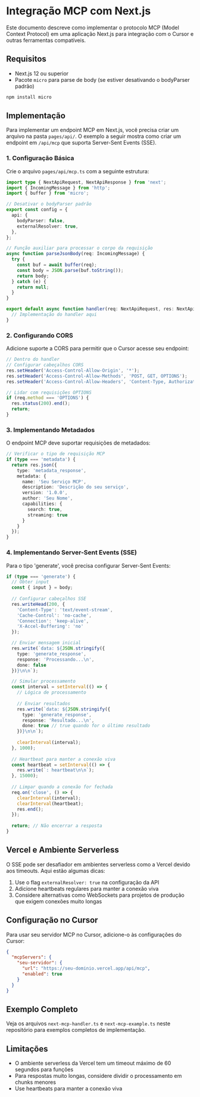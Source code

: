 # Integração MCP com Next.js

Este documento descreve como implementar o protocolo MCP (Model Context Protocol) em uma aplicação Next.js para integração com o Cursor e outras ferramentas compatíveis.

## Requisitos

- Next.js 12 ou superior
- Pacote `micro` para parse de body (se estiver desativando o bodyParser padrão)

```bash
npm install micro
```

## Implementação

Para implementar um endpoint MCP em Next.js, você precisa criar um arquivo na pasta `pages/api/`. O exemplo a seguir mostra como criar um endpoint em `/api/mcp` que suporta Server-Sent Events (SSE).

### 1. Configuração Básica

Crie o arquivo `pages/api/mcp.ts` com a seguinte estrutura:

```typescript
import type { NextApiRequest, NextApiResponse } from 'next';
import { IncomingMessage } from 'http';
import { buffer } from 'micro';

// Desativar o bodyParser padrão
export const config = {
  api: {
    bodyParser: false,
    externalResolver: true,
  },
};

// Função auxiliar para processar o corpo da requisição
async function parseJsonBody(req: IncomingMessage) {
  try {
    const buf = await buffer(req);
    const body = JSON.parse(buf.toString());
    return body;
  } catch (e) {
    return null;
  }
}

export default async function handler(req: NextApiRequest, res: NextApiResponse) {
  // Implementação do handler aqui
}
```

### 2. Configurando CORS

Adicione suporte a CORS para permitir que o Cursor acesse seu endpoint:

```typescript
// Dentro do handler
// Configurar cabeçalhos CORS
res.setHeader('Access-Control-Allow-Origin', '*');
res.setHeader('Access-Control-Allow-Methods', 'POST, GET, OPTIONS');
res.setHeader('Access-Control-Allow-Headers', 'Content-Type, Authorization');

// Lidar com requisições OPTIONS
if (req.method === 'OPTIONS') {
  res.status(200).end();
  return;
}
```

### 3. Implementando Metadados

O endpoint MCP deve suportar requisições de metadados:

```typescript
// Verificar o tipo de requisição MCP
if (type === 'metadata') {
  return res.json({
    type: 'metadata_response',
    metadata: {
      name: 'Seu Serviço MCP',
      description: 'Descrição do seu serviço',
      version: '1.0.0',
      author: 'Seu Nome',
      capabilities: {
        search: true,
        streaming: true
      }
    }
  });
}
```

### 4. Implementando Server-Sent Events (SSE)

Para o tipo 'generate', você precisa configurar Server-Sent Events:

```typescript
if (type === 'generate') {
  // Obter input
  const { input } = body;
  
  // Configurar cabeçalhos SSE
  res.writeHead(200, {
    'Content-Type': 'text/event-stream',
    'Cache-Control': 'no-cache',
    'Connection': 'keep-alive',
    'X-Accel-Buffering': 'no'
  });

  // Enviar mensagem inicial
  res.write(`data: ${JSON.stringify({
    type: 'generate_response',
    response: 'Processando...\n',
    done: false
  })}\n\n`);

  // Simular processamento
  const interval = setInterval(() => {
    // Lógica de processamento
    
    // Enviar resultados
    res.write(`data: ${JSON.stringify({
      type: 'generate_response',
      response: 'Resultado...\n',
      done: true // true quando for o último resultado
    })}\n\n`);
    
    clearInterval(interval);
  }, 1000);
  
  // Heartbeat para manter a conexão viva
  const heartbeat = setInterval(() => {
    res.write(`: heartbeat\n\n`);
  }, 15000);
  
  // Limpar quando a conexão for fechada
  req.on('close', () => {
    clearInterval(interval);
    clearInterval(heartbeat);
    res.end();
  });
  
  return; // Não encerrar a resposta
}
```

## Vercel e Ambiente Serverless

O SSE pode ser desafiador em ambientes serverless como a Vercel devido aos timeouts. Aqui estão algumas dicas:

1. Use o flag `externalResolver: true` na configuração da API
2. Adicione heartbeats regulares para manter a conexão viva
3. Considere alternativas como WebSockets para projetos de produção que exigem conexões muito longas

## Configuração no Cursor

Para usar seu servidor MCP no Cursor, adicione-o às configurações do Cursor:

```json
{
  "mcpServers": {
    "seu-servidor": {
      "url": "https://seu-dominio.vercel.app/api/mcp",
      "enabled": true
    }
  }
}
```

## Exemplo Completo

Veja os arquivos `next-mcp-handler.ts` e `next-mcp-example.ts` neste repositório para exemplos completos de implementação.

## Limitações

- O ambiente serverless da Vercel tem um timeout máximo de 60 segundos para funções
- Para respostas muito longas, considere dividir o processamento em chunks menores
- Use heartbeats para manter a conexão viva 